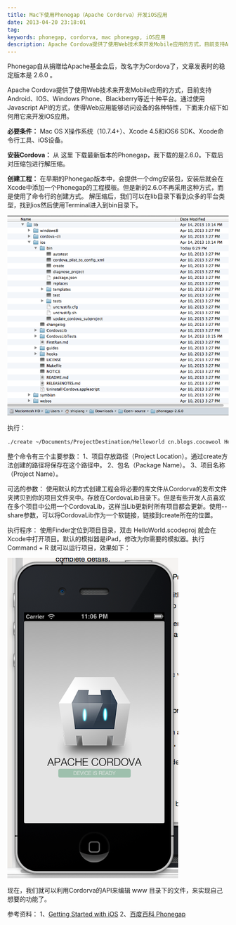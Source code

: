 ```yaml
---
title: Mac下使用Phonegap（Apache Cordorva）开发iOS应用
date: 2013-04-20 23:18:01
tag: 
keywords: phonegap, cordorva, mac phonegap, iOS应用
description: Apache Cordova提供了使用Web技术来开发Mobile应用的方式，目前支持Android、IOS、Windows Phone、Blackberry等近十种平台。通过使用Javascript API的方式，使得Web应用能够访问设备的各种特性，下面来介绍下如何用它来开发iOS应用。
---
```


Phonegap自从捐赠给Apache基金会后，改名字为Cordova了，文章发表时的稳定版本是 2.6.0 。

Apache Cordova提供了使用Web技术来开发Mobile应用的方式，目前支持Android、IOS、Windows Phone、Blackberry等近十种平台。通过使用Javascript API的方式，使得Web应用能够访问设备的各种特性，下面来介绍下如何用它来开发iOS应用。

**必要条件：**
Mac OS X操作系统（10.7.4+）、Xcode 4.5和iOS6 SDK、Xcode命令行工具、iOS设备。

**安装Cordova：**
从 这里 下载最新版本的Phonegap，我下载的是2.6.0。下载后对压缩包进行解压缩。

**创建工程：**
在早期的Phonegap版本中，会提供一个dmg安装包，安装后就会在Xcode中添加一个Phonegap的工程模板。但是新的2.6.0不再采用这种方式，而是使用了命令行的创建方式。
解压缩后，我们可以在lib目录下看到众多的平台类型，找到ios然后使用Terminal进入到bin目录下。

![](./20130420-ios-app-develop/20231740-c644dbe5a0c44b59a9bc1acf1e1a1769.png)

执行：

```sh
./create ~/Documents/ProjectDestination/Helloworld cn.blogs.cocowool HelloWorld
```

整个命令有三个主要参数：
1、项目存放路径（Project Location）。通过create方法创建的路径将保存在这个路径中。
2、包名（Package Name）。
3、项目名称（Project Name）。

可选的参数：
使用默认的方式创建工程会将必要的库文件从Cordorva的发布文件夹拷贝到你的项目文件夹中。存放在CordovaLib目录下。但是有些开发人员喜欢在多个项目中公用一个CordovaLib，这样当Lib更新时所有项目都会更新。使用--share参数，可以将CordovaLib作为一个软链接，链接到create所在的位置。

执行程序：
使用Finder定位到项目目录，双击 HelloWorld.scodeproj 就会在Xcode中打开项目。默认的模拟器是iPad，修改为你需要的模拟器。执行 Command + R 就可以运行项目，效果如下：

![](./20130420-ios-app-develop/20231710-43b49ab4cf0f4b7885c0d493c313a6ab.png)

现在，我们就可以利用Cordorva的API来编辑 www 目录下的文件，来实现自己想要的功能了。


参考资料：
1、[Getting Started with iOS](http://docs.phonegap.com/en/2.6.0/guide_getting-started_ios_index.md.html#Getting%20Started%20with%20iOS)
2、[百度百科 Phonegap](http://baike.baidu.com/view/4157600.htm)
